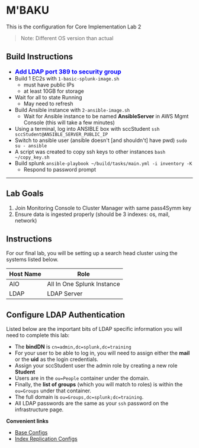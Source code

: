 # M'BAKU

This is the configuration for Core Implementation Lab 2
> Note: Different OS version than actual

## Build Instructions
- <font size=3 color=blue>**Add LDAP port 389 to security group**</font>
- Build 1 EC2s with `1-basic-splunk-image.sh`
    - must have public IPs
    - at least 10GB for storage
- Wait for all to state Running
    - May need to refresh
- Build Ansible instance with `2-ansible-image.sh`
    - Wait for Ansible instance to be named **AnsibleServer** in AWS Mgmt Console (this will take a few minutes)
- Using a terminal, log into ANSIBLE box with sccStudent
    `ssh sccStudent@ANSIBLE_SERVER_PUBLIC_IP`
- Switch to ansible user (ansible doesn't [and shouldn't] have pwd)
    `sudo su - ansible`
- A script was created to copy ssh keys to other instances
    `bash ~/copy_key.sh`
- Build splunk
    `ansible-playbook ~/build/tasks/main.yml -i inventory -K`
    - Respond to password prompt
---
## Lab Goals
1. Join Monitoring Console to Cluster Manager with same pass4Symm key
2. Ensure data is ingested properly (should be 3 indexes: os, mail, network)

## Instructions
For our final lab, you will be setting up a search head cluster using the systems listed below.

| Host Name| Role |
|------|------|
| AIO | All In One Splunk Instance|
| LDAP | LDAP Server|

## Configure LDAP Authentication
Listed below are the important bits of LDAP specific information you will need to complete this lab:
- The **bindDN** is `cn=admin,dc=splunk,dc=training`
- For your user to be able to log in, you will need to assign either the **mail** or the **uid** as the login credentials.
- Assign your sccStudent user the admin role by creating a new role **Student**
- Users are in the `ou=People` container under the domain.
- Finally, the **list of groups** (which you will match to roles) is within the `ou=Groups` under that container.
- The full domain is `ou=Groups,dc=splunk;dc=training`.
- All LDAP passwords are the same as your `ssh` password on the infrastructure page.

**Convenient links**
- [Base Configs](https://drive.google.com/drive/folders/107qWrfsv17j5bLxc21ymTagjtHG0AobF)
- [Index Replication Configs](https://drive.google.com/drive/folders/10aVQXjbgQC99b9InTvncrLFWUrXci3gz)